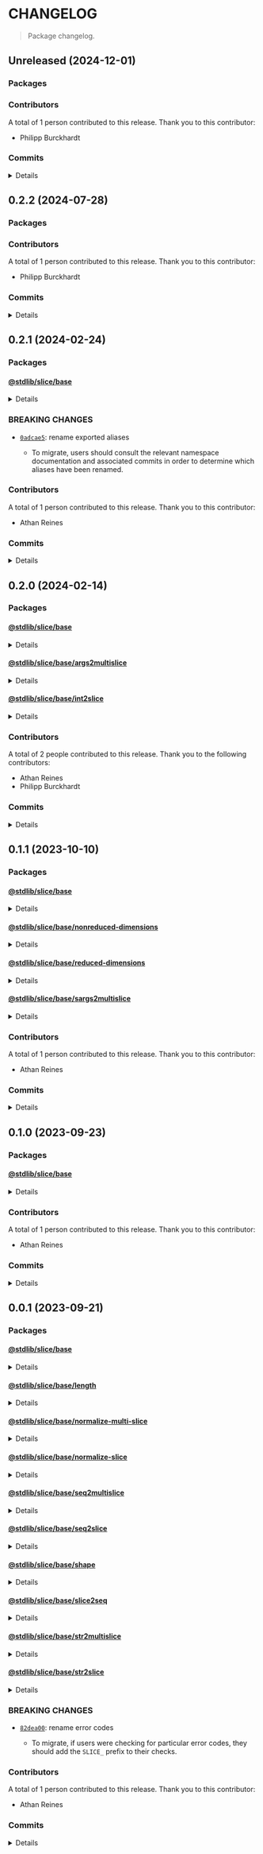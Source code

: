 # CHANGELOG

> Package changelog.

<section class="release" id="unreleased">

## Unreleased (2024-12-01)

<section class="packages">

### Packages

</section>

<!-- /.packages -->

<section class="contributors">

### Contributors

A total of 1 person contributed to this release. Thank you to this contributor:

-   Philipp Burckhardt

</section>

<!-- /.contributors -->

<section class="commits">

### Commits

<details>

-   [`7b02c16`](https://github.com/stdlib-js/stdlib/commit/7b02c160d8c9ecf6742ea0178c733f938e0c94c4) - **chore:** minor clean-up _(by Philipp Burckhardt)_
-   [`f387603`](https://github.com/stdlib-js/stdlib/commit/f387603e739f88a38af3263ce6ff675ad903ee8c) - **docs:** consistently use declarative instead of imperative sentences outside of intros _(by Philipp Burckhardt)_

</details>

</section>

<!-- /.commits -->

</section>

<!-- /.release -->

<section class="release" id="v0.2.2">

## 0.2.2 (2024-07-28)

<section class="packages">

### Packages

</section>

<!-- /.packages -->

<section class="contributors">

### Contributors

A total of 1 person contributed to this release. Thank you to this contributor:

-   Philipp Burckhardt

</section>

<!-- /.contributors -->

<section class="commits">

### Commits

<details>

-   [`f626b3d`](https://github.com/stdlib-js/stdlib/commit/f626b3d45c5fc4b55ff08dc53da094173a719732) - **docs:** update related packages sections [(#2255)](https://github.com/stdlib-js/stdlib/pull/2255) _(by stdlib-bot)_
-   [`ec98887`](https://github.com/stdlib-js/stdlib/commit/ec9888724c28aa7218d88ff62b91b71c0089c559) - **docs:** update related packages sections [(#2241)](https://github.com/stdlib-js/stdlib/pull/2241) _(by stdlib-bot)_
-   [`aaa391a`](https://github.com/stdlib-js/stdlib/commit/aaa391a46214c21dca294506d06ac0b3d59512ce) - **chore:** fix typos _(by Philipp Burckhardt)_

</details>

</section>

<!-- /.commits -->

</section>

<!-- /.release -->

<section class="release" id="v0.2.1">

## 0.2.1 (2024-02-24)

<section class="packages">

### Packages

<section class="package" id="slice-base-v0.2.1">

#### [@stdlib/slice/base](https://github.com/stdlib-js/stdlib/tree/develop/lib/node_modules/%40stdlib/slice/base)

<details>

<section class="features">

##### Features

-   [`0adcae5`](https://github.com/stdlib-js/stdlib/commit/0adcae51386086e2ef5fb5d78402389cff776deb) - update namespace TypeScript declarations [(#1340)](https://github.com/stdlib-js/stdlib/pull/1340)

</section>

<!-- /.features -->

<section class="breaking-changes">

##### BREAKING CHANGES

-   [`0adcae5`](https://github.com/stdlib-js/stdlib/commit/0adcae51386086e2ef5fb5d78402389cff776deb): rename exported aliases

    -   To migrate, users should consult the relevant namespace documentation and associated commits in order to determine which aliases have been renamed.

</section>

<!-- /.breaking-changes -->

</details>

</section>

<!-- /.package -->

</section>

<!-- /.packages -->

<section class="breaking-changes">

### BREAKING CHANGES

-   [`0adcae5`](https://github.com/stdlib-js/stdlib/commit/0adcae51386086e2ef5fb5d78402389cff776deb): rename exported aliases

    -   To migrate, users should consult the relevant namespace documentation and associated commits in order to determine which aliases have been renamed.

</section>

<!-- /.breaking-changes -->

<section class="contributors">

### Contributors

A total of 1 person contributed to this release. Thank you to this contributor:

-   Athan Reines

</section>

<!-- /.contributors -->

<section class="commits">

### Commits

<details>

-   [`39b8176`](https://github.com/stdlib-js/stdlib/commit/39b81766b9d8a5e89ba4a26e5ea07f6413b46973) - **docs:** update namespace table of contents [(#1341)](https://github.com/stdlib-js/stdlib/pull/1341) _(by stdlib-bot, Athan Reines)_
-   [`0adcae5`](https://github.com/stdlib-js/stdlib/commit/0adcae51386086e2ef5fb5d78402389cff776deb) - **feat:** update namespace TypeScript declarations [(#1340)](https://github.com/stdlib-js/stdlib/pull/1340) _(by stdlib-bot, Athan Reines)_

</details>

</section>

<!-- /.commits -->

</section>

<!-- /.release -->

<section class="release" id="v0.2.0">

## 0.2.0 (2024-02-14)

<section class="packages">

### Packages

<section class="package" id="slice-base-v0.2.0">

#### [@stdlib/slice/base](https://github.com/stdlib-js/stdlib/tree/develop/lib/node_modules/%40stdlib/slice/base)

<details>

<section class="features">

##### Features

-   [`b823b14`](https://github.com/stdlib-js/stdlib/commit/b823b1414591edbea4cdcd19311627383f3574cd) - add `int2slice` to namespace
-   [`7faffe3`](https://github.com/stdlib-js/stdlib/commit/7faffe325bbf186b14c3dfef621e9d4cc56b47ff) - update namespace TypeScript declarations [(#1122)](https://github.com/stdlib-js/stdlib/pull/1122)
-   [`764149e`](https://github.com/stdlib-js/stdlib/commit/764149e6e1bd117726dfb70d311535373f05835c) - add `args2multislice` to namespace

</section>

<!-- /.features -->

</details>

</section>

<!-- /.package -->

<section class="package" id="slice-base-args2multislice-v0.2.0">

#### [@stdlib/slice/base/args2multislice](https://github.com/stdlib-js/stdlib/tree/develop/lib/node_modules/%40stdlib/slice/base/args2multislice)

<details>

<section class="features">

##### Features

-   [`a96ad2e`](https://github.com/stdlib-js/stdlib/commit/a96ad2ed14514cc054c4a2a1fcb582bcaf798aa6) - add `slice/base/args2multislice`

</section>

<!-- /.features -->

</details>

</section>

<!-- /.package -->

<section class="package" id="slice-base-int2slice-v0.2.0">

#### [@stdlib/slice/base/int2slice](https://github.com/stdlib-js/stdlib/tree/develop/lib/node_modules/%40stdlib/slice/base/int2slice)

<details>

<section class="features">

##### Features

-   [`71c1bc4`](https://github.com/stdlib-js/stdlib/commit/71c1bc4470464745db08559cfd4b5a2bbea0997d) - add `slice/base/int2slice`

</section>

<!-- /.features -->

</details>

</section>

<!-- /.package -->

</section>

<!-- /.packages -->

<section class="contributors">

### Contributors

A total of 2 people contributed to this release. Thank you to the following contributors:

-   Athan Reines
-   Philipp Burckhardt

</section>

<!-- /.contributors -->

<section class="commits">

### Commits

<details>

-   [`949ec7d`](https://github.com/stdlib-js/stdlib/commit/949ec7da594bf5c0d573c7a1caa799ae3438854f) - **refactor:** update to use `slice/base/int2slice` _(by Athan Reines)_
-   [`b823b14`](https://github.com/stdlib-js/stdlib/commit/b823b1414591edbea4cdcd19311627383f3574cd) - **feat:** add `int2slice` to namespace _(by Athan Reines)_
-   [`71c1bc4`](https://github.com/stdlib-js/stdlib/commit/71c1bc4470464745db08559cfd4b5a2bbea0997d) - **feat:** add `slice/base/int2slice` _(by Athan Reines)_
-   [`dea49e0`](https://github.com/stdlib-js/stdlib/commit/dea49e03ab5571233e3da26835a6a6d3256d5737) - **docs:** use single quotes in require calls instead of backticks _(by Philipp Burckhardt)_
-   [`9502ed2`](https://github.com/stdlib-js/stdlib/commit/9502ed27e2853e312c556a48bdd7775095e66709) - **build:** replace tslint directive with eslint equivalent _(by Philipp Burckhardt)_
-   [`d73bbf4`](https://github.com/stdlib-js/stdlib/commit/d73bbf43d222f935085f8ecf7526e5f57835f74e) - **build:** replace lint directives _(by Philipp Burckhardt)_
-   [`7faffe3`](https://github.com/stdlib-js/stdlib/commit/7faffe325bbf186b14c3dfef621e9d4cc56b47ff) - **feat:** update namespace TypeScript declarations [(#1122)](https://github.com/stdlib-js/stdlib/pull/1122) _(by stdlib-bot, Athan Reines)_
-   [`a17f2aa`](https://github.com/stdlib-js/stdlib/commit/a17f2aaed3f2449944d5c5d348e9550087ff7a87) - **docs:** update namespace table of contents [(#1116)](https://github.com/stdlib-js/stdlib/pull/1116) _(by stdlib-bot, Athan Reines)_
-   [`f9854ba`](https://github.com/stdlib-js/stdlib/commit/f9854ba76ecca611e58c9b8d3b84c2f6e7527e49) - **refactor:** use utility to create a MultiSlice from a list of arguments _(by Athan Reines)_
-   [`109746a`](https://github.com/stdlib-js/stdlib/commit/109746a235c41d431df26671ee53019cd551896c) - **refactor:** use utility to create a MultiSlice from a list of arguments _(by Athan Reines)_
-   [`50fe529`](https://github.com/stdlib-js/stdlib/commit/50fe529ca390f28a41b5134a606bad55c16f2cfc) - **refactor:** use package to create a MultiSlice from list of arguments _(by Athan Reines)_
-   [`764149e`](https://github.com/stdlib-js/stdlib/commit/764149e6e1bd117726dfb70d311535373f05835c) - **feat:** add `args2multislice` to namespace _(by Athan Reines)_
-   [`a96ad2e`](https://github.com/stdlib-js/stdlib/commit/a96ad2ed14514cc054c4a2a1fcb582bcaf798aa6) - **feat:** add `slice/base/args2multislice` _(by Athan Reines)_
-   [`03dcf4a`](https://github.com/stdlib-js/stdlib/commit/03dcf4ad4b075bb39da308a8b563f3ea4fb6a2f3) - **docs:** remove private annotation _(by Athan Reines)_

</details>

</section>

<!-- /.commits -->

</section>

<!-- /.release -->

<section class="release" id="v0.1.1">

## 0.1.1 (2023-10-10)

<section class="packages">

### Packages

<section class="package" id="slice-base-v0.1.1">

#### [@stdlib/slice/base](https://github.com/stdlib-js/stdlib/tree/develop/lib/node_modules/%40stdlib/slice/base)

<details>

<section class="features">

##### Features

-   [`277bfbc`](https://github.com/stdlib-js/stdlib/commit/277bfbc4da13943ff6e6e625d17e4793001edc86) - add `sargs2multislice` to namespace
-   [`1ec2944`](https://github.com/stdlib-js/stdlib/commit/1ec2944cb8972efdb51feb1a63c40f80fb54e57b) - add `reducedDimensions` to namespace
-   [`92ccfd2`](https://github.com/stdlib-js/stdlib/commit/92ccfd22d9aacd8b9749aaa478dafb477fd4942f) - add `nonreducedDimensions` to namespace

</section>

<!-- /.features -->

</details>

</section>

<!-- /.package -->

<section class="package" id="slice-base-nonreduced-dimensions-v0.1.1">

#### [@stdlib/slice/base/nonreduced-dimensions](https://github.com/stdlib-js/stdlib/tree/develop/lib/node_modules/%40stdlib/slice/base/nonreduced-dimensions)

<details>

<section class="features">

##### Features

-   [`74b8842`](https://github.com/stdlib-js/stdlib/commit/74b88428ef2e3206add50d4d9f2710a2e4c12823) - add `slice/base/nonreduced-dimensions`

</section>

<!-- /.features -->

</details>

</section>

<!-- /.package -->

<section class="package" id="slice-base-reduced-dimensions-v0.1.1">

#### [@stdlib/slice/base/reduced-dimensions](https://github.com/stdlib-js/stdlib/tree/develop/lib/node_modules/%40stdlib/slice/base/reduced-dimensions)

<details>

<section class="features">

##### Features

-   [`82bf60c`](https://github.com/stdlib-js/stdlib/commit/82bf60cfa5bf8e3f33b8558d41b699d3f30cd483) - add `slice/base/reduced-dimensions`

</section>

<!-- /.features -->

</details>

</section>

<!-- /.package -->

<section class="package" id="slice-base-sargs2multislice-v0.1.1">

#### [@stdlib/slice/base/sargs2multislice](https://github.com/stdlib-js/stdlib/tree/develop/lib/node_modules/%40stdlib/slice/base/sargs2multislice)

<details>

<section class="features">

##### Features

-   [`3a90e24`](https://github.com/stdlib-js/stdlib/commit/3a90e24c422825361969798c83a2c00ed91674fe) - add `slice/base/sargs2multislice`

</section>

<!-- /.features -->

</details>

</section>

<!-- /.package -->

</section>

<!-- /.packages -->

<section class="contributors">

### Contributors

A total of 1 person contributed to this release. Thank you to this contributor:

-   Athan Reines

</section>

<!-- /.contributors -->

<section class="commits">

### Commits

<details>

-   [`10e5804`](https://github.com/stdlib-js/stdlib/commit/10e580403bf59ce515d0e954dfeb722080d00cd1) - **docs:** fix typo _(by Athan Reines)_
-   [`277bfbc`](https://github.com/stdlib-js/stdlib/commit/277bfbc4da13943ff6e6e625d17e4793001edc86) - **feat:** add `sargs2multislice` to namespace _(by Athan Reines)_
-   [`3a90e24`](https://github.com/stdlib-js/stdlib/commit/3a90e24c422825361969798c83a2c00ed91674fe) - **feat:** add `slice/base/sargs2multislice` _(by Athan Reines)_
-   [`98414a0`](https://github.com/stdlib-js/stdlib/commit/98414a0dd9e4fd5f256e9082e7865873bf3a9e79) - **test:** fix description _(by Athan Reines)_
-   [`e273dbf`](https://github.com/stdlib-js/stdlib/commit/e273dbffb69451c6f57ec4871d055c3c8f47468e) - **docs:** fix example _(by Athan Reines)_
-   [`1ec2944`](https://github.com/stdlib-js/stdlib/commit/1ec2944cb8972efdb51feb1a63c40f80fb54e57b) - **feat:** add `reducedDimensions` to namespace _(by Athan Reines)_
-   [`82bf60c`](https://github.com/stdlib-js/stdlib/commit/82bf60cfa5bf8e3f33b8558d41b699d3f30cd483) - **feat:** add `slice/base/reduced-dimensions` _(by Athan Reines)_
-   [`043fa6d`](https://github.com/stdlib-js/stdlib/commit/043fa6d78fa789461a5cfe5eda84ceed0f2c327d) - **bench:** fix assertion _(by Athan Reines)_
-   [`87baa70`](https://github.com/stdlib-js/stdlib/commit/87baa70dba24dca00d85b2718e2efa8e4242bd6e) - **docs:** fix example _(by Athan Reines)_
-   [`92ccfd2`](https://github.com/stdlib-js/stdlib/commit/92ccfd22d9aacd8b9749aaa478dafb477fd4942f) - **feat:** add `nonreducedDimensions` to namespace _(by Athan Reines)_
-   [`74b8842`](https://github.com/stdlib-js/stdlib/commit/74b88428ef2e3206add50d4d9f2710a2e4c12823) - **feat:** add `slice/base/nonreduced-dimensions` _(by Athan Reines)_

</details>

</section>

<!-- /.commits -->

</section>

<!-- /.release -->

<section class="release" id="v0.1.0">

## 0.1.0 (2023-09-23)

<section class="packages">

### Packages

<section class="package" id="slice-base-v0.1.0">

#### [@stdlib/slice/base](https://github.com/stdlib-js/stdlib/tree/develop/lib/node_modules/%40stdlib/slice/base)

<details>

<section class="features">

##### Features

-   [`e18b248`](https://github.com/stdlib-js/stdlib/commit/e18b248464425863019a841795a7e5fc7d01d0ea) - update namespace TypeScript declarations [(#1100)](https://github.com/stdlib-js/stdlib/pull/1100)

</section>

<!-- /.features -->

</details>

</section>

<!-- /.package -->

</section>

<!-- /.packages -->

<section class="contributors">

### Contributors

A total of 1 person contributed to this release. Thank you to this contributor:

-   Athan Reines

</section>

<!-- /.contributors -->

<section class="commits">

### Commits

<details>

-   [`4f2310d`](https://github.com/stdlib-js/stdlib/commit/4f2310de3494fe36f4b74db309593f63e9d24dcc) - **docs:** update namespace table of contents  [(#1102)](https://github.com/stdlib-js/stdlib/pull/1102 ) _(by stdlib-bot)_
-   [`e18b248`](https://github.com/stdlib-js/stdlib/commit/e18b248464425863019a841795a7e5fc7d01d0ea) - **feat:** update namespace TypeScript declarations [(#1100)](https://github.com/stdlib-js/stdlib/pull/1100) _(by stdlib-bot, Athan Reines)_

</details>

</section>

<!-- /.commits -->

</section>

<!-- /.release -->

<section class="release" id="v0.0.1">

## 0.0.1 (2023-09-21)

<section class="packages">

### Packages

<section class="package" id="slice-base-v0.0.1">

#### [@stdlib/slice/base](https://github.com/stdlib-js/stdlib/tree/develop/lib/node_modules/%40stdlib/slice/base)

<details>

<section class="features">

##### Features

-   [`16cf3fd`](https://github.com/stdlib-js/stdlib/commit/16cf3fd02a5658e95aaab45f8a7be16f24e20499) - add `seq2multislice` to namespace
-   [`d08b3c1`](https://github.com/stdlib-js/stdlib/commit/d08b3c1eb33a9597b75c1fdae301bea930c6b94e) - add `sliceShape` to namespace
-   [`d895c68`](https://github.com/stdlib-js/stdlib/commit/d895c68539d17788640fde521cbaab3d8acfb536) - add `sliceLength` to namespace
-   [`2b49372`](https://github.com/stdlib-js/stdlib/commit/2b49372a36ad2b4435e673ea74b3a973ae124174) - add `normalizeMultiSlice` to namespace
-   [`f04c363`](https://github.com/stdlib-js/stdlib/commit/f04c363e2d57bd22e3391a7235d3d20603962abf) - add `normalizeSlice` to namespace
-   [`a50b6b1`](https://github.com/stdlib-js/stdlib/commit/a50b6b1f7febc06bb95c64d09b6d321ed1120689) - add `slice2seq` to namespace
-   [`d75d35c`](https://github.com/stdlib-js/stdlib/commit/d75d35c24e762651d06425d596bce1dd618015c9) - add `str2multislice` to namespace
-   [`cc8c988`](https://github.com/stdlib-js/stdlib/commit/cc8c988ce4dfafa8f7ab01426642c7d068b5fa94) - add `str2slice` to namespace
-   [`58acf08`](https://github.com/stdlib-js/stdlib/commit/58acf089534f32316f9d111ca34cfb1f298be02f) - add `slice/base` namespace

</section>

<!-- /.features -->

</details>

</section>

<!-- /.package -->

<section class="package" id="slice-base-length-v0.0.1">

#### [@stdlib/slice/base/length](https://github.com/stdlib-js/stdlib/tree/develop/lib/node_modules/%40stdlib/slice/base/length)

<details>

<section class="features">

##### Features

-   [`29ade00`](https://github.com/stdlib-js/stdlib/commit/29ade00a1961506c579aae2b29959927788fb094) - add `slice/base/length`

</section>

<!-- /.features -->

</details>

</section>

<!-- /.package -->

<section class="package" id="slice-base-normalize-multi-slice-v0.0.1">

#### [@stdlib/slice/base/normalize-multi-slice](https://github.com/stdlib-js/stdlib/tree/develop/lib/node_modules/%40stdlib/slice/base/normalize-multi-slice)

<details>

<section class="features">

##### Features

-   [`82dea00`](https://github.com/stdlib-js/stdlib/commit/82dea00133a02b5fa3ca4638b390f920003e8a5d) - rename error codes
-   [`680a0d4`](https://github.com/stdlib-js/stdlib/commit/680a0d49e8ccce098ffb48712039cbbe8e2600dd) - add `slice/base/normalize-multi-slice`

</section>

<!-- /.features -->

<section class="bug-fixes">

##### Bug Fixes

-   [`dae16d6`](https://github.com/stdlib-js/stdlib/commit/dae16d60cb2c688804f04ed51c7d61a4f18bd859) - clamp to just after the last index when an integer exceeds index bounds

</section>

<!-- /.bug-fixes -->

<section class="breaking-changes">

##### BREAKING CHANGES

-   [`82dea00`](https://github.com/stdlib-js/stdlib/commit/82dea00133a02b5fa3ca4638b390f920003e8a5d): rename error codes

    -   To migrate, if users were checking for particular error codes, they
        should add the `SLICE_` prefix to their checks.

</section>

<!-- /.breaking-changes -->

</details>

</section>

<!-- /.package -->

<section class="package" id="slice-base-normalize-slice-v0.0.1">

#### [@stdlib/slice/base/normalize-slice](https://github.com/stdlib-js/stdlib/tree/develop/lib/node_modules/%40stdlib/slice/base/normalize-slice)

<details>

<section class="features">

##### Features

-   [`82dea00`](https://github.com/stdlib-js/stdlib/commit/82dea00133a02b5fa3ca4638b390f920003e8a5d) - rename error codes
-   [`b3a05c7`](https://github.com/stdlib-js/stdlib/commit/b3a05c767164a958b55c4ec7c965c8d2a8e4e55c) - add `slice/base/normalize-slice`

</section>

<!-- /.features -->

<section class="breaking-changes">

##### BREAKING CHANGES

-   [`82dea00`](https://github.com/stdlib-js/stdlib/commit/82dea00133a02b5fa3ca4638b390f920003e8a5d): rename error codes

    -   To migrate, if users were checking for particular error codes, they
        should add the `SLICE_` prefix to their checks.

</section>

<!-- /.breaking-changes -->

</details>

</section>

<!-- /.package -->

<section class="package" id="slice-base-seq2multislice-v0.0.1">

#### [@stdlib/slice/base/seq2multislice](https://github.com/stdlib-js/stdlib/tree/develop/lib/node_modules/%40stdlib/slice/base/seq2multislice)

<details>

<section class="features">

##### Features

-   [`3bf733b`](https://github.com/stdlib-js/stdlib/commit/3bf733b4e758503442f10b69b85e2a239fa16a39) - add `slice/base/seq2multislice`

</section>

<!-- /.features -->

</details>

</section>

<!-- /.package -->

<section class="package" id="slice-base-seq2slice-v0.0.1">

#### [@stdlib/slice/base/seq2slice](https://github.com/stdlib-js/stdlib/tree/develop/lib/node_modules/%40stdlib/slice/base/seq2slice)

<details>

<section class="features">

##### Features

-   [`82dea00`](https://github.com/stdlib-js/stdlib/commit/82dea00133a02b5fa3ca4638b390f920003e8a5d) - rename error codes
-   [`2b7b89a`](https://github.com/stdlib-js/stdlib/commit/2b7b89a5a32eff54ded8003e85882b41ab7cea4d) - add support for performing bounds checking
-   [`ac9f95d`](https://github.com/stdlib-js/stdlib/commit/ac9f95d502319645244d9ab049b59dac87a70069) - add `slice/base/seq2slice`

</section>

<!-- /.features -->

<section class="bug-fixes">

##### Bug Fixes

-   [`f0bc593`](https://github.com/stdlib-js/stdlib/commit/f0bc593d67014942fd0ffbbc21c6fc159008e3b8) - account for negative increment when clamping a starting index

</section>

<!-- /.bug-fixes -->

<section class="breaking-changes">

##### BREAKING CHANGES

-   [`82dea00`](https://github.com/stdlib-js/stdlib/commit/82dea00133a02b5fa3ca4638b390f920003e8a5d): rename error codes

    -   To migrate, if users were checking for particular error codes, they
        should add the `SLICE_` prefix to their checks.

</section>

<!-- /.breaking-changes -->

</details>

</section>

<!-- /.package -->

<section class="package" id="slice-base-shape-v0.0.1">

#### [@stdlib/slice/base/shape](https://github.com/stdlib-js/stdlib/tree/develop/lib/node_modules/%40stdlib/slice/base/shape)

<details>

<section class="features">

##### Features

-   [`10ef571`](https://github.com/stdlib-js/stdlib/commit/10ef5716399bd0ca7cf46964866a71d2abae2ef2) - add `slice/base/shape`

</section>

<!-- /.features -->

</details>

</section>

<!-- /.package -->

<section class="package" id="slice-base-slice2seq-v0.0.1">

#### [@stdlib/slice/base/slice2seq](https://github.com/stdlib-js/stdlib/tree/develop/lib/node_modules/%40stdlib/slice/base/slice2seq)

<details>

<section class="features">

##### Features

-   [`fb675fb`](https://github.com/stdlib-js/stdlib/commit/fb675fbc61cba0109a05cf2fb9025a96f387ef91) - add `slice/base/slice2seq`

</section>

<!-- /.features -->

</details>

</section>

<!-- /.package -->

<section class="package" id="slice-base-str2multislice-v0.0.1">

#### [@stdlib/slice/base/str2multislice](https://github.com/stdlib-js/stdlib/tree/develop/lib/node_modules/%40stdlib/slice/base/str2multislice)

<details>

<section class="features">

##### Features

-   [`88f5f72`](https://github.com/stdlib-js/stdlib/commit/88f5f726891a4bb0cf80c933db972499ca6e06dd) - add `slice/base/str2multislice`

</section>

<!-- /.features -->

<section class="bug-fixes">

##### Bug Fixes

-   [`983270f`](https://github.com/stdlib-js/stdlib/commit/983270f7296e7a1664b55cf85839b90b488b6765) - grammar

</section>

<!-- /.bug-fixes -->

</details>

</section>

<!-- /.package -->

<section class="package" id="slice-base-str2slice-v0.0.1">

#### [@stdlib/slice/base/str2slice](https://github.com/stdlib-js/stdlib/tree/develop/lib/node_modules/%40stdlib/slice/base/str2slice)

<details>

<section class="features">

##### Features

-   [`cabc1f3`](https://github.com/stdlib-js/stdlib/commit/cabc1f3d8c462feb2b7206f364a0a20db62c98a6) - add `slice/base/str2slice`

</section>

<!-- /.features -->

</details>

</section>

<!-- /.package -->

</section>

<!-- /.packages -->

<section class="breaking-changes">

### BREAKING CHANGES

-   [`82dea00`](https://github.com/stdlib-js/stdlib/commit/82dea00133a02b5fa3ca4638b390f920003e8a5d): rename error codes

    -   To migrate, if users were checking for particular error codes, they
        should add the `SLICE_` prefix to their checks.

</section>

<!-- /.breaking-changes -->

<section class="contributors">

### Contributors

A total of 1 person contributed to this release. Thank you to this contributor:

-   Athan Reines

</section>

<!-- /.contributors -->

<section class="commits">

### Commits

<details>

-   [`16cf3fd`](https://github.com/stdlib-js/stdlib/commit/16cf3fd02a5658e95aaab45f8a7be16f24e20499) - **feat:** add `seq2multislice` to namespace _(by Athan Reines)_
-   [`3bf733b`](https://github.com/stdlib-js/stdlib/commit/3bf733b4e758503442f10b69b85e2a239fa16a39) - **feat:** add `slice/base/seq2multislice` _(by Athan Reines)_
-   [`983270f`](https://github.com/stdlib-js/stdlib/commit/983270f7296e7a1664b55cf85839b90b488b6765) - **fix:** grammar _(by Athan Reines)_
-   [`a0ed323`](https://github.com/stdlib-js/stdlib/commit/a0ed32386ea9a1361d0337e94e6fe4eb2cc23b12) - **docs:** fix grammar _(by Athan Reines)_
-   [`fa2d0aa`](https://github.com/stdlib-js/stdlib/commit/fa2d0aa12d69db6906b4b247bef1f5efcd1a9ac1) - **docs:** fix grammar _(by Athan Reines)_
-   [`0ac72b2`](https://github.com/stdlib-js/stdlib/commit/0ac72b2a79bd2aa20cd80f11b6cbb11e4355741e) - **docs:** fix grammar _(by Athan Reines)_
-   [`82dea00`](https://github.com/stdlib-js/stdlib/commit/82dea00133a02b5fa3ca4638b390f920003e8a5d) - **feat:** rename error codes _(by Athan Reines)_
-   [`d08b3c1`](https://github.com/stdlib-js/stdlib/commit/d08b3c1eb33a9597b75c1fdae301bea930c6b94e) - **feat:** add `sliceShape` to namespace _(by Athan Reines)_
-   [`3da4aa1`](https://github.com/stdlib-js/stdlib/commit/3da4aa1f4a5e3490d9ba56c4f68f8a57cce8187f) - **style:** disable lint rule _(by Athan Reines)_
-   [`10ef571`](https://github.com/stdlib-js/stdlib/commit/10ef5716399bd0ca7cf46964866a71d2abae2ef2) - **feat:** add `slice/base/shape` _(by Athan Reines)_
-   [`5a694f7`](https://github.com/stdlib-js/stdlib/commit/5a694f7833f40dd5224da58a4b23c96b7f93adee) - **docs:** fix comment _(by Athan Reines)_
-   [`a5041c0`](https://github.com/stdlib-js/stdlib/commit/a5041c0dac46592c1a3b6ea4c77ac03890facb85) - **bench:** update assertion _(by Athan Reines)_
-   [`d205fcd`](https://github.com/stdlib-js/stdlib/commit/d205fcd0ead3f948aa3ed2e102518782e8641721) - **docs:** fix missing period _(by Athan Reines)_
-   [`d895c68`](https://github.com/stdlib-js/stdlib/commit/d895c68539d17788640fde521cbaab3d8acfb536) - **feat:** add `sliceLength` to namespace _(by Athan Reines)_
-   [`29ade00`](https://github.com/stdlib-js/stdlib/commit/29ade00a1961506c579aae2b29959927788fb094) - **feat:** add `slice/base/length` _(by Athan Reines)_
-   [`dae16d6`](https://github.com/stdlib-js/stdlib/commit/dae16d60cb2c688804f04ed51c7d61a4f18bd859) - **fix:** clamp to just after the last index when an integer exceeds index bounds _(by Athan Reines)_
-   [`2b49372`](https://github.com/stdlib-js/stdlib/commit/2b49372a36ad2b4435e673ea74b3a973ae124174) - **feat:** add `normalizeMultiSlice` to namespace _(by Athan Reines)_
-   [`680a0d4`](https://github.com/stdlib-js/stdlib/commit/680a0d49e8ccce098ffb48712039cbbe8e2600dd) - **feat:** add `slice/base/normalize-multi-slice` _(by Athan Reines)_
-   [`f04c363`](https://github.com/stdlib-js/stdlib/commit/f04c363e2d57bd22e3391a7235d3d20603962abf) - **feat:** add `normalizeSlice` to namespace _(by Athan Reines)_
-   [`b3a05c7`](https://github.com/stdlib-js/stdlib/commit/b3a05c767164a958b55c4ec7c965c8d2a8e4e55c) - **feat:** add `slice/base/normalize-slice` _(by Athan Reines)_
-   [`f0bc593`](https://github.com/stdlib-js/stdlib/commit/f0bc593d67014942fd0ffbbc21c6fc159008e3b8) - **fix:** account for negative increment when clamping a starting index _(by Athan Reines)_
-   [`bdbeddd`](https://github.com/stdlib-js/stdlib/commit/bdbeddde60e0d7178b4074898e6ab3fa34070e05) - **docs:** update comment _(by Athan Reines)_
-   [`a269a74`](https://github.com/stdlib-js/stdlib/commit/a269a7480b3994ad5e5cbf1a4c96702c7b9f5e91) - **docs:** fix missing import _(by Athan Reines)_
-   [`2b7b89a`](https://github.com/stdlib-js/stdlib/commit/2b7b89a5a32eff54ded8003e85882b41ab7cea4d) - **feat:** add support for performing bounds checking _(by Athan Reines)_
-   [`61295ba`](https://github.com/stdlib-js/stdlib/commit/61295bae56ce392cc188ba7d3e8a98719fc4cc3e) - **refactor:** support returning an out-of-bounds error code when resolving end index _(by Athan Reines)_
-   [`a50b6b1`](https://github.com/stdlib-js/stdlib/commit/a50b6b1f7febc06bb95c64d09b6d321ed1120689) - **feat:** add `slice2seq` to namespace _(by Athan Reines)_
-   [`fb675fb`](https://github.com/stdlib-js/stdlib/commit/fb675fbc61cba0109a05cf2fb9025a96f387ef91) - **feat:** add `slice/base/slice2seq` _(by Athan Reines)_
-   [`d75d35c`](https://github.com/stdlib-js/stdlib/commit/d75d35c24e762651d06425d596bce1dd618015c9) - **feat:** add `str2multislice` to namespace _(by Athan Reines)_
-   [`88f5f72`](https://github.com/stdlib-js/stdlib/commit/88f5f726891a4bb0cf80c933db972499ca6e06dd) - **feat:** add `slice/base/str2multislice` _(by Athan Reines)_
-   [`cc8c988`](https://github.com/stdlib-js/stdlib/commit/cc8c988ce4dfafa8f7ab01426642c7d068b5fa94) - **feat:** add `str2slice` to namespace _(by Athan Reines)_
-   [`cabc1f3`](https://github.com/stdlib-js/stdlib/commit/cabc1f3d8c462feb2b7206f364a0a20db62c98a6) - **feat:** add `slice/base/str2slice` _(by Athan Reines)_
-   [`19ce482`](https://github.com/stdlib-js/stdlib/commit/19ce4821bf860276356c3c12c38df582261bc487) - **docs:** add TODO comments regarding exception handling for out-of-bounds slices _(by Athan Reines)_
-   [`58acf08`](https://github.com/stdlib-js/stdlib/commit/58acf089534f32316f9d111ca34cfb1f298be02f) - **feat:** add `slice/base` namespace _(by Athan Reines)_
-   [`ac9f95d`](https://github.com/stdlib-js/stdlib/commit/ac9f95d502319645244d9ab049b59dac87a70069) - **feat:** add `slice/base/seq2slice` _(by Athan Reines)_

</details>

</section>

<!-- /.commits -->

</section>

<!-- /.release -->

